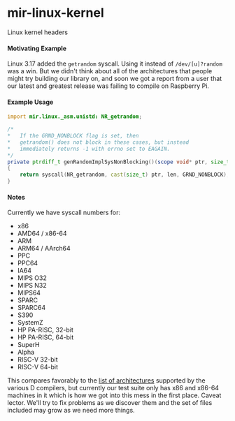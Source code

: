 # mir-linux-kernel
Linux kernel headers

#### Motivating Example
Linux 3.17 added the `getrandom` syscall. Using it instead of `/dev/[u]?random` was a win. But we didn't think about all of the architectures that people might try building our library on, and soon we got a report from a user that our latest and greatest release was failing to compile on Raspberry Pi.

#### Example Usage
```d
import mir.linux._asm.unistd: NR_getrandom;

/*
*   If the GRND_NONBLOCK flag is set, then
*   getrandom() does not block in these cases, but instead
*   immediately returns -1 with errno set to EAGAIN.
*/
private ptrdiff_t genRandomImplSysNonBlocking()(scope void* ptr, size_t len) @nogc nothrow @system
{
    return syscall(NR_getrandom, cast(size_t) ptr, len, GRND_NONBLOCK);
}

```

#### Notes
Currently we have syscall numbers for:

* x86
* AMD64 / x86-64
* ARM
* ARM64 / AArch64
* PPC
* PPC64
* IA64
* MIPS O32
* MIPS N32
* MIPS64
* SPARC
* SPARC64
* S390
* SystemZ
* HP PA-RISC, 32-bit
* HP PA-RISC, 64-bit
* SuperH
* Alpha
* RISC-V 32-bit
* RISC-V 64-bit

This compares favorably to the [list of architectures](https://wiki.dlang.org/Compilers) supported by the various D compilers, but currently our test suite only has x86 and x86-64 machines in it which is how we got into this mess in the first place. Caveat lector. We'll try to fix problems as we discover them and the set of files included may grow as we need more things.
